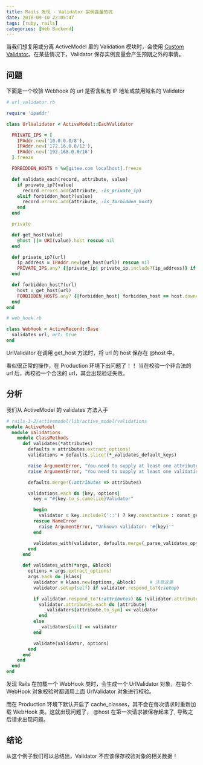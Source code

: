 ```yaml
---
title: Rails 发现 - Validator 实例变量的坑
date: 2018-09-10 22:05:47
tags: [ruby, rails]
categories: [Web Backend]
---
```


当我们想复用或分离 ActiveModel 里的 Validation 模块时，会使用 [Custom Validator](https://guides.rubyonrails.org/active_record_validations.html#custom-validators)。在某些情况下，Validator 保存实例变量会产生预期之外的事情。

<!--more-->

## 问题

下面是一个校验 Webhook 的 url 是否含私有 IP 地址或禁用域名的 Validator

```ruby
# url_validator.rb

require 'ipaddr'

class UrlValidator < ActiveModel::EachValidator

  PRIVATE_IPS = [
    IPAddr.new('10.0.0.0/8'),
    IPAddr.new('172.16.0.0/12'),
    IPAddr.new('192.168.0.0/16')
  ].freeze

  FORBIDDEN_HOSTS = %w[gitee.com localhost].freeze

  def validate_each(record, attribute, value)
    if private_ip?(value)
      record.errors.add(attribute, :is_private_ip)
    elsif forbidden_host?(value)
      record.errors.add(attribute, :is_forbidden_host)
    end
  end

  private

  def get_host(value)
    @host ||= URI(value).host rescue nil
  end

  def private_ip?(url)
    ip_address = IPAddr.new(get_host(url)) rescue nil
    PRIVATE_IPS.any? {|private_ip| private_ip.include?(ip_address)} if ip_address
  end

  def forbidden_host?(url)
    host = get_host(url)
    FORBIDDEN_HOSTS.any? {|forbidden_host| forbidden_host == host.downcase} if host
  end
end
```

```ruby
# web_hook.rb

class WebHook < ActiveRecord::Base
  validates url, url: true
end
```

UrlValidator 在调用 get_host 方法时，将 url 的 host 保存在 @host 中。

看似很正常的操作，在 Production 环境下出问题了！！ 当在校验一个非合法的 url 后，再校验一个合法的 url，其会出现验证失败。

## 分析

我们从 ActiveModel 的 validates 方法入手

```ruby
# rails-3-2/activemodel/lib/active_model/validations
module ActiveModel
  module Validations
    module ClassMethods
      def validates(*attributes)
        defaults = attributes.extract_options!
        validations = defaults.slice!(*_validates_default_keys)

        raise ArgumentError, "You need to supply at least one attribute" if attributes.empty?
        raise ArgumentError, "You need to supply at least one validation" if validations.empty?

        defaults.merge!(:attributes => attributes)

        validations.each do |key, options|
          key = "#{key.to_s.camelize}Validator"

          begin
            validator = key.include?('::') ? key.constantize : const_get(key)
          rescue NameError
            raise ArgumentError, "Unknown validator: '#{key}'"
          end

          validates_with(validator, defaults.merge(_parse_validates_options(options)))
        end
      end

      def validates_with(*args, &block)
        options = args.extract_options!
        args.each do |klass|
          validator = klass.new(options, &block)     # 注意这里
          validator.setup(self) if validator.respond_to?(:setup)

          if validator.respond_to?(:attributes) && !validator.attributes.empty?
            validator.attributes.each do |attribute|
              _validators[attribute.to_sym] << validator
            end
          else
            _validators[nil] << validator
          end

          validate(validator, options)
        end
      end
    end
  end
end
```

发现 Rails 在加载一个 WebHook 类时，会生成一个 UrlValidator 对象，在每个 WebHook 对象校验时都调用上面 UrlValidator 对象进行校验。

而在 Production 环境下默认开启了 cache_classes，其不会在每次请求时重新加载 WebHook 类。这就出现问题了， @host 在第一次请求被保存起来了, 导致之后请求出现问题。

## 结论

从这个例子我们可以总结出，Validator 不应该保存校验对象的相关数据！